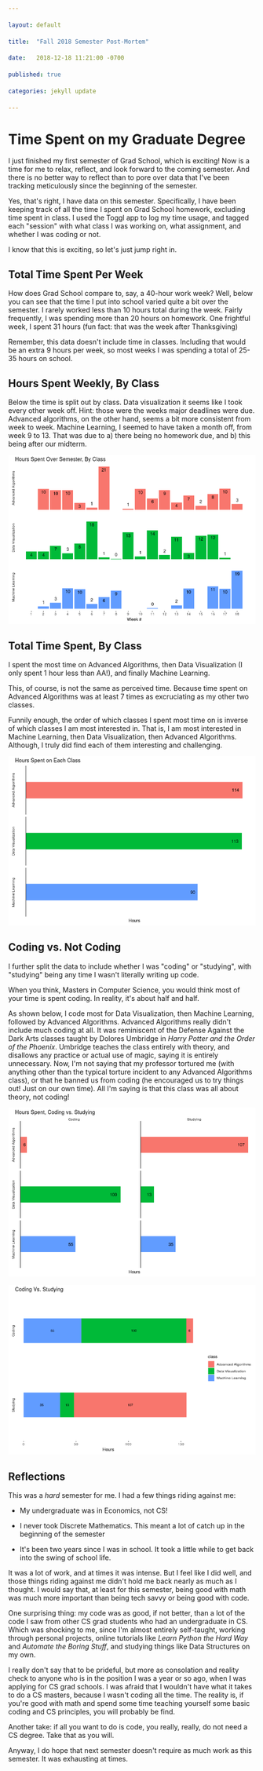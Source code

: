 ```yaml
--- 

layout: default 

title:  "Fall 2018 Semester Post-Mortem" 

date:   2018-12-18 11:21:00 -0700 

published: true

categories: jekyll update 

---
```


# Time Spent on my Graduate Degree

I just finished my first semester of Grad School, which is exciting! Now is
a time for me to relax, reflect, and look forward to the coming semester. And
there is no better way to reflect than to pore over data that I've been tracking
meticulously since the beginning of the semester.

Yes, that's right, I have data on this semester. Specifically, I have been
keeping track of all the time I spent on Grad School homework, excluding time
spent in class. I used the Toggl app to log my time usage, and tagged each
"session" with what class I was working on, what assignment, and whether I was
coding or not.

I know that this is exciting, so let's just jump right in.

## Total Time Spent Per Week

How does Grad School compare to, say, a 40-hour work week? Well, below you can
see that the time I put into school varied quite a bit over the semester.
I rarely worked less than 10 hours total during the week. Fairly frequently,
I was spending more than 20 hours on homework. One frightful week, I spent 31
hours (fun fact: that was the week after Thanksgiving)

Remember, this data doesn't include time in classes. Including that would be an
extra 9 hours per week, so most weeks I was spending a total of 25-35 hours on
school.

[](../assets/01_fall_2018_time.png) 

## Hours Spent Weekly, By Class

Below the time is split out by class. Data visualization it seems like I took
every other week off. Hint: those were the weeks major deadlines were due.
Advanced algorithms, on the other hand, seems a bit more consistent from week to
week. Machine Learning, I seemed to have taken a month off, from week 9 to 13.
That was due to a) there being no homework due, and b) this being after our
midterm.

![](../assets/02_fall_2018_time.png)

## Total Time Spent, By Class

I spent the most time on Advanced Algorithms, then Data Visualization (I only
spent 1 hour less than AA!), and finally Machine Learning.

This, of course, is not the same as perceived time. Because time spent on
Advanced Algorithms was at least 7 times as excruciating as my other two
classes.

Funnily enough, the order of which classes I spent most time on is inverse of
which classes I am most interested in. That is, I am most interested in Machine
Learning, then Data Visualization, then Advanced Algorithms. Although, I truly
did find each of them interesting and challenging.


![](../assets/03_fall_2018_time.png) 

## Coding vs. Not Coding

I further split the data to include whether I was "coding" or "studying", with
"studying" being any time I wasn't literally writing up code.

When you think, Masters in Computer Science, you would think most of your time
is spent coding. In reality, it's about half and half.

As shown below, I code most for Data Visualization, then Machine Learning,
followed by Advanced Algorithms. Advanced Algorithms really didn't include much
coding at all. It was reminiscent of the Defense Against the Dark Arts classes
taught by Dolores Umbridge in _Harry Potter and the Order of the Phoenix_.
Umbridge teaches the class entirely with theory, and disallows any practice or
actual use of magic, saying it is entirely unnecessary. Now, I'm not saying that
my professor tortured me (with anything other than the typical torture incident
to any Advanced Algorithms class), or that he banned us from coding (he
encouraged us to try things out! Just on our own time). All I'm saying is that
this class was all about theory, not coding!

![](../assets/04_fall_2018_time.png) 

![](../assets/05_fall_2018_time.png)

## Reflections

This was a _hard_ semester for me. I had a few things riding against me:

* My undergraduate was in Economics, not CS!

* I never took Discrete Mathematics. This meant a lot of catch up in the
    beginning of the semester

* It's been two years since I was in school. It took a little while to get back
    into the swing of school life.

It was a lot of work, and at times it was intense. But I feel like I did 
well, and those things riding against me didn't hold me back nearly as much as
I thought. I would say that, at least for this semester, being good with math
was much more important than being tech savvy or being good with code.

One surprising thing: my code was as good, if not better, than a lot
of the code I saw from other CS grad students who had an undergraduate in CS.
Which was shocking to me, since I'm almost entirely self-taught, working through
personal projects, online tutorials like _Learn Python the Hard Way_ and
_Automate the Boring Stuff_, and studying things like Data Structures on my own.

I really don't say that to be prideful, but more as consolation and reality
check to anyone who is in the position I was a year or so ago, when I was
applying for CS grad schools. I was afraid that I wouldn't have what it takes to
do a CS masters, because I wasn't coding all the time. The reality is, if you're
good with math and spend some time teaching yourself some basic coding and CS
principles, you will probably be find.

Another take: if all you want to do is code, you really, really, do not need
a CS degree. Take that as you will.

Anyway, I do hope that next semester doesn't require as much work as this
semester. It was exhausting at times.
